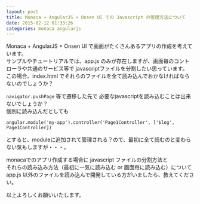 ```yaml
---
layout: post
title: Monaca + AngularJS + Onsen UI での Javascript の管理方法について
date: 2015-02-12 01:33:26
categories: monaca angularjs
---
```

<p>Monaca + AngularJS + Onsen UI で画面がたくさんあるアプリの作成を考えています。<br>
サンプルやチュートリアルでは、app.js のみが存在しますが、画面毎のコントローラや共通のサービス等で javascriptファイルを分割したい思っています。<br>
この場合、index.html でそれらのファイルを全て読み込んでおかなければならないのでしょうか？</p>

<p><code>navigator.pushPage</code> 等で遷移した先で 必要なjavascriptを読み込むことは出来ないでしょうか？<br>
個別に読み込んだとしても</p>

<pre><code>angular.module('my-app').controller('Page1Controller', ['$log', Page1Controller])
</code></pre>

<p>とすると、moduleに追加されて管理される？ので、最初に全て読むのと変わらない気もしますが・・・。</p>

<p>monacaでのアプリ作成する場合に javascript ファイルの分割方法と<br>
それらの読み込み方法（最初に一気に読み込む or 画面毎に読み込む）について<br>
app.js 以外のファイルを読み込んで開発している方がいましたら、教えてください。</p>

<p>以上よろしくお願いいたします。</p>
